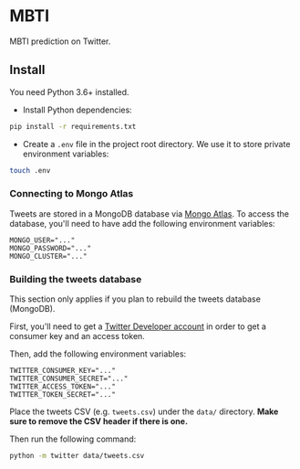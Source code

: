 # MBTI

MBTI prediction on Twitter.

## Install

You need Python 3.6+ installed.

- Install Python dependencies:

```bash
pip install -r requirements.txt
```

- Create a `.env` file in the project root directory. We use it to store private environment variables:

```bash
touch .env
```

### Connecting to Mongo Atlas

Tweets are stored in a MongoDB database via [Mongo Atlas](https://www.mongodb.com/cloud/atlas). To access the database, you'll need to have add the following environment variables:

```dotenv
MONGO_USER="..."
MONGO_PASSWORD="..."
MONGO_CLUSTER="..."
```

### Building the tweets database

This section only applies if you plan to rebuild the tweets database (MongoDB).

First, you'll need to get a [Twitter Developer account](https://developer.twitter.com) in order to get a consumer key and an access token.

Then, add the following environment variables:

```dotenv
TWITTER_CONSUMER_KEY="..."
TWITTER_CONSUMER_SECRET="..."
TWITTER_ACCESS_TOKEN="..."
TWITTER_TOKEN_SECRET="..."
```

Place the tweets CSV (e.g. `tweets.csv`) under the `data/` directory. **Make sure to remove the CSV header if there is one.**

Then run the following command:

```bash
python -m twitter data/tweets.csv
```
